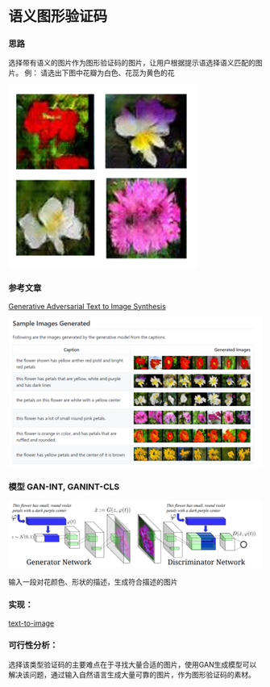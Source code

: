 语义图形验证码
=============

### 思路

选择带有语义的图片作为图形验证码的图片，让用户根据提示语选择语义匹配的图片。
例：
请选出下图中花瓣为白色、花蕊为黄色的花

![captcha](/captcha.PNG)


### 参考文章

[Generative Adversarial Text to Image Synthesis](https://arxiv.org/abs/1605.05396)

![result](/paper_result.PNG)


### 模型 GAN-INT, GANINT-CLS

![model](/paper_model.PNG)

输入一段对花颜色、形状的描述，生成符合描述的图片


### 实现：

[text-to-image](https://github.com/paarthneekhara/text-to-image)

### 可行性分析：

选择该类型验证码的主要难点在于寻找大量合适的图片，使用GAN生成模型可以解决该问题，通过输入自然语言生成大量可靠的图片，作为图形验证码的素材。
